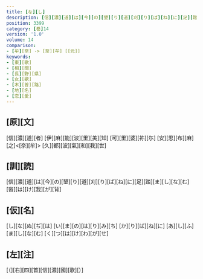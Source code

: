 ```yaml
---
title: [な][し]
description: [信][濃][道][は][今][の][墾][り][道][刈][り][ば][ね][に][足][踏][ま][し][な][む][沓][は][け][我][が][背]
position: 3399
category: [巻]14
version: '1.0'
volume: 14
comparison:
- [牟][奈] -> [奈][牟] [[元]]
keywords:
- [東][歌]
- [相][聞]
- [長][野][県]
- [女][歌]
- [木][曽][路]
- [地][名]
- [恋][愛]
---
```


## [原][文]

[信][濃][道][者] [伊][麻][能][波][里][美][知] [可][里][婆][祢][尓] [安][思][布][麻][之]<[奈][牟]> [久][都][波][氣][和][我][世]

## [訓][読]

[信][濃][道][は][今][の][墾][り][道][刈][り][ば][ね][に][足][踏][ま][し][な][む][沓][は][け][我][が][背]

## [仮][名]

[し][な][ぬ][ぢ][は] [い][ま][の][は][り][み][ち] [か][り][ば][ね][に] [あ][し][ふ][ま][し][な][む] [く][つ][は][け][わ][が][せ]

## [左][注]

[（][右][四][首][信][濃][國][歌][）]
